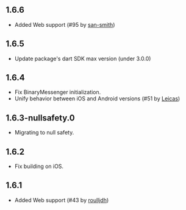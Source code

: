 ## 1.6.6

- Added Web support (#95 by [san-smith](https://github.com/san-smith))

## 1.6.5

- Update package's dart SDK max version (under 3.0.0)

## 1.6.4

- Fix BinaryMessenger initialization.
- Unify behavior between iOS and Android versions (#51 by [Leicas](https://github.com/Leicas))

## 1.6.3-nullsafety.0

- Migrating to null safety.

## 1.6.2

- Fix building on iOS.

## 1.6.1

- Added Web support (#43 by [roulljdh](https://github.com/roulljdh))